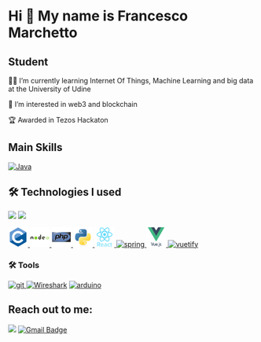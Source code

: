 Hi 👋 My name is Francesco Marchetto
====================================

Student
-----------------

👨‍🎓 I’m currently learning Internet Of Things, Machine Learning and big data at the University of Udine 

👀 I’m interested in web3 and blockchain

🏆 Awarded in Tezos Hackaton


## Main Skills

<p align="left">

<a href="https://www.oracle.com/java/" target="_blank" rel="noreferrer"><img src="https://raw.githubusercontent.com/danielcranney/readme-generator/main/public/icons/skills/java-colored.svg" width="36" height="36" alt="Java" /></a>
  
## 🛠️ Technologies I used
  
![](https://img.shields.io/badge/Tezos-SmartPy%2c%20Taquito-informational?style=for-the-badge&color=blue&logo=python&logoColor=white)
![](https://img.shields.io/badge/Ethereum-Solidity%2c%20Web3.JS-informational?style=for-the-badge&color=7980A0&logo=ethereum&logoColor=white)
  
<a href="https://www.cprogramming.com/" target="_blank" rel="noreferrer"> <img src="https://raw.githubusercontent.com/devicons/devicon/master/icons/c/c-original.svg" alt="c" width="40" height="40"/> </a> <a href="https://nodejs.org" target="_blank" rel="noreferrer"> <img src="https://raw.githubusercontent.com/devicons/devicon/master/icons/nodejs/nodejs-original-wordmark.svg" alt="nodejs" width="40" height="40"/> </a> <a href="https://www.php.net" target="_blank" rel="noreferrer"> <img src="https://raw.githubusercontent.com/devicons/devicon/master/icons/php/php-original.svg" alt="php" width="40" height="40"/> </a> <a href="https://www.python.org" target="_blank" rel="noreferrer"> <img src="https://raw.githubusercontent.com/devicons/devicon/master/icons/python/python-original.svg" alt="python" width="40" height="40"/> </a> <a href="https://reactjs.org/" target="_blank" rel="noreferrer"> <img src="https://raw.githubusercontent.com/devicons/devicon/master/icons/react/react-original-wordmark.svg" alt="react" width="40" height="40"/> </a> <a href="https://spring.io/" target="_blank" rel="noreferrer"> <img src="https://www.vectorlogo.zone/logos/springio/springio-icon.svg" alt="spring" width="40" height="40"/> </a> <a href="https://vuejs.org/" target="_blank" rel="noreferrer"> <img src="https://raw.githubusercontent.com/devicons/devicon/master/icons/vuejs/vuejs-original-wordmark.svg" alt="vuejs" width="40" height="40"/> </a> <a href="https://vuetifyjs.com/en/" target="_blank" rel="noreferrer"> <img src="https://bestofjs.org/logos/vuetify.svg" alt="vuetify" width="40" height="40"/> </a> 
</p>

### 🛠️ Tools
<a href="https://git-scm.com/" target="_blank" rel="noreferrer"> <img src="https://www.vectorlogo.zone/logos/git-scm/git-scm-icon.svg" alt="git" width="36" height="36"/> </a>
<a href="https://www.wireshark.org/" target="_blank" rel="noreferrer"><img src="https://www.pngkit.com/png/detail/365-3657626_wireshark-icon.png" width="36" height="36" alt="Wireshark" /></a>
<a href="https://www.arduino.cc/" target="_blank" rel="noreferrer"> <img src="https://cdn.worldvectorlogo.com/logos/arduino-1.svg" alt="arduino" width="36" height="36"/> </a>


## Reach out to me:

<a href="https://linkedin.com/in/francesco-marchetto"><img src="https://img.shields.io/badge/linkedin-%230077B5.svg?&style=for-the-badge&logo=linkedin&logoColor=white"/></a>
[![Gmail Badge](https://img.shields.io/badge/-Gmail-c14438?style=for-the-badge&logo=gmail&logoColor=white)](mailto:tobifsgl@gmail.com)



